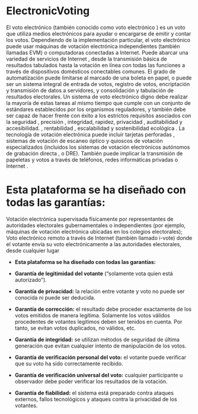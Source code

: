 # ElectronicVoting

 
El voto electrónico (también conocido como voto electrónico ) es un voto que utiliza medios electrónicos para ayudar o encargarse de emitir y contar los votos. Dependiendo de la implementación particular, el voto electrónico puede usar máquinas de votación electrónica independientes (también llamadas EVM) o computadoras conectadas a Internet. Puede abarcar una variedad de servicios de Internet , desde la transmisión básica de resultados tabulados hasta la votación en línea con todas las funciones a través de dispositivos domésticos conectables comunes. El grado de automatización puede limitarse al marcado de una boleta en papel, o puede ser un sistema integral de entrada de votos, registro de votos, encriptación y transmisión de datos a servidores, y consolidación y tabulación de resultados electorales. Un sistema de voto electrónico digno debe realizar la mayoría de estas tareas al mismo tiempo que cumple con un conjunto de estándares establecidos por los organismos reguladores, y también debe ser capaz de hacer frente con éxito a los estrictos requisitos asociados con la seguridad , precisión , integridad, rapidez, privacidad , auditabilidad y accesibilidad. , rentabilidad , escalabilidad y sostenibilidad ecológica . La tecnología de votación electrónica puede incluir tarjetas perforadas , sistemas de votación de escaneo óptico y quioscos de votación especializados (incluidos los sistemas de votación electrónicos autónomos de grabación directa , o DRE). También puede implicar la transmisión de papeletas y votos a través de teléfonos, redes informáticas privadas o Internet .

# Esta plataforma se ha diseñado con todas las garantías:

Votación electrónica supervisada físicamente por representantes de autoridades electorales gubernamentales o independientes (por ejemplo, máquinas de votación electrónica ubicadas en los colegios electorales);
Voto electrónico remoto a través de Internet (también llamado i-vote) donde el votante envía su voto electrónicamente a las autoridades electorales, desde cualquier lugar

- **Esta plataforma se ha diseñado con todas las garantías:**

- **Garantía de legitimidad del votante** (“solamente vota quien está autorizado”).

- **Garantía de privacidad:** la relación entre votante y voto no puede ser conocida ni puede ser deducida.

- **Garantía de corrección:** el resultado debe proceder exactamente de los votos emitidos de manera legítima. Solamente los votos válidos                                 procedentes de votantes legítimos deben ser tenidos en cuenta. Por tanto, se evitan votos duplicados, no                                     válidos, etc.

- **Garantía de integridad:** se utilizan métodos de seguridad de última generación que evitan cualquier intento de manipulación de los votos.

- **Garantía de verificación personal del voto:** el votante puede verificar que su voto ha sido correctamente recibido.

- **Garantía de verificación universal del voto:** cualquier participante u observador debe poder verificar los resultados de la votación.

- **Garantía de fiabilidad:** el sistema está preparado contra ataques externos, fallos tecnológicos y ataques contra la privacidad de los votantes.
